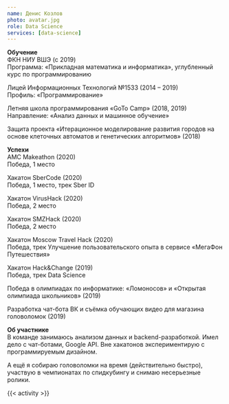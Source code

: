 ```yaml
---
name: Денис Козлов
photo: avatar.jpg
role: Data Science
services: [data-science]
---
```


<strong class="accent">Обучение</strong>  
ФКН НИУ ВШЭ (с 2019)  
Программа: «Прикладная математика и информатика», углубленный курс по программированию

Лицей Информационных Технологий №1533 (2014 – 2019)  
Профиль: «Программирование»

Летняя школа программирования «GoTo Camp» (2018, 2019)  
Направление: «Анализ данных и машинное обучение»

Защита проекта «Итерационное моделирование развития городов на основе клеточных автоматов и генетических алгоритмов» (2018)

<strong class="accent">Успехи</strong>  
AMC Makeathon (2020)  
Победа, 1 место

Хакатон  SberCode (2020)  
Победа, 1 место, трек Sber ID

Хакатон  VirusHack (2020)  
Победа, 2 место

Хакатон  SMZHack (2020)  
Победа, 2 место

Хакатон Moscow Travel Hack (2020)  
Победа, трек Улучшение пользовательского опыта в сервисе «МегаФон Путешествия»

Хакатон Hack&Change (2019)  
Победа, трек Data Science

Победа в олимпиадах по информатике: «Ломоносов» и «Открытая олимпиада школьников» (2019)  

Разработка чат-бота ВК и съёмка обучающих видео для магазина головоломок (2019)

<strong class="accent">Об участнике</strong>  
В команде занимаюсь анализом данных и backend-разработкой. Имел дело с чат-ботами, Google API. Вне хакатонов экспериментирую с программируемым дизайном.  

А ещё я собираю головоломки на время (действительно быстро), участвую в чемпионатах по спидкубингу и снимаю несерьезные ролики.

{{< activity >}}